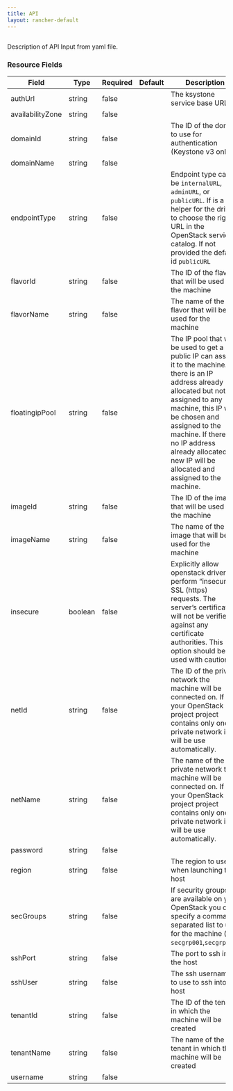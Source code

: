 ```yaml
---
title: API
layout: rancher-default
---
```


## <no value>

Description of API Input from yaml file. 
​​
### Resource Fields

Field | Type | Required | Default | Description
---|---|---|---|---
authUrl | string | false | <no value> | The ksystone service base URL
availabilityZone | string | false | <no value> | 
domainId | string | false | <no value> | The ID of the domain to use for authentication (Keystone v3 only)
domainName | string | false | <no value> | 
endpointType | string | false | <no value> | Endpoint type can be `internalURL`, `adminURL`, or` publicURL`. If is a helper for the driver to choose the right URL in the OpenStack service catalog. If not provided the default id `publicURL`
flavorId | string | false | <no value> | The ID of the flavor that will be used for the machine
flavorName | string | false | <no value> | The name of the flavor that will be used for the machine
floatingipPool | string | false | <no value> | The IP pool that will be used to get a public IP can assign it to the machine. If there is an IP address already allocated but not assigned to any machine, this IP will be chosen and assigned to the machine. If there is no IP address already allocated a new IP will be allocated and assigned to the machine.
imageId | string | false | <no value> | The ID of the image that will be used for the machine
imageName | string | false | <no value> | The name of the image that will be used for the machine
insecure | boolean | false | <no value> | Explicitly allow openstack driver to perform “insecure” SSL (https) requests. The server’s certificate will not be verified against any certificate authorities. This option should be used with caution.
netId | string | false | <no value> | The ID of the private network the machine will be connected on. If your OpenStack project project contains only one private network it will be use automatically.
netName | string | false | <no value> | The name of the private network the machine will be connected on. If your OpenStack project project contains only one private network it will be use automatically.
password | string | false | <no value> | 
region | string | false | <no value> | The region to use when launching the host
secGroups | string | false | <no value> | If security groups are available on your OpenStack you can specify a comma separated list to use for the machine (e.g. `secgrp001`,`secgrp002`)
sshPort | string | false | <no value> | The port to ssh into the host
sshUser | string | false | <no value> | The ssh username to use to ssh into the host
tenantId | string | false | <no value> | The ID of the tenant in which the machine will be created
tenantName | string | false | <no value> | The name of the tenant in which the machine will be created
username | string | false | <no value> | 

